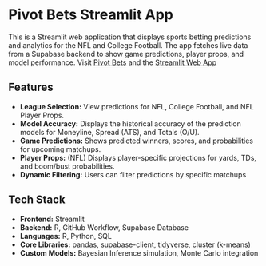 # Pivot Bets Streamlit App
This is a Streamlit web application that displays sports betting predictions and analytics for the NFL and College Football. The app fetches live data from a Supabase backend to show game predictions, player props, and model performance. Visit [Pivot Bets](https://www.pivotbets.com) and the [Streamlit Web App](https://pivotbets.streamlit.app)

## Features
- **League Selection:** View predictions for NFL, College Football, and NFL Player Props.
- **Model Accuracy:** Displays the historical accuracy of the prediction models for Moneyline, Spread (ATS), and Totals (O/U).
- **Game Predictions:** Shows predicted winners, scores, and probabilities for upcoming matchups.
- **Player Props:** (NFL) Displays player-specific projections for yards, TDs, and boom/bust probabilities.
- **Dynamic Filtering:** Users can filter predictions by specific matchups

## Tech Stack
- **Frontend:** Streamlit
- **Backend:** R, GitHub Workflow, Supabase Database
- **Languages:** R, Python, SQL
- **Core Libraries:** pandas, supabase-client, tidyverse, cluster (k-means)
- **Custom Models:** Bayesian Inference simulation, Monte Carlo integration

